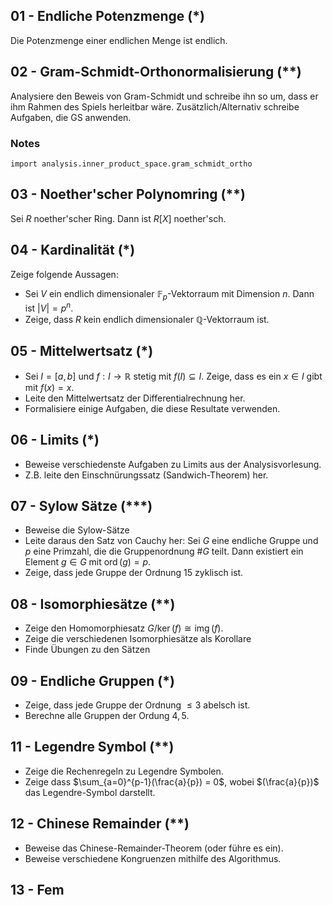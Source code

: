## 01 - Endliche Potenzmenge (*)

Die Potenzmenge einer endlichen Menge ist endlich.

## 02 - Gram-Schmidt-Orthonormalisierung (**)

Analysiere den Beweis von Gram-Schmidt und schreibe ihn so um,
dass er ihm Rahmen des Spiels herleitbar wäre. Zusätzlich/Alternativ
schreibe Aufgaben, die GS anwenden.

### Notes

`import analysis.inner_product_space.gram_schmidt_ortho`


## 03 - Noether'scher Polynomring (**)

Sei $R$ noether'scher Ring. Dann ist $R[X]$ noether'sch.

## 04 - Kardinalität (*)

Zeige folgende Aussagen:

* Sei $V$ ein endlich dimensionaler $\mathbb{F}_p$-Vektorraum mit
  Dimension $n$. Dann ist $|V|=p^n$.
* Zeige, dass $R$ kein endlich dimensionaler $\mathbb{Q}$-Vektorraum ist.

## 05 - Mittelwertsatz (*)

* Sei $I = [a, b]$ und $f : I \to \mathbb{R}$ stetig mit $f(I) \subseteq I$.
  Zeige, dass es ein $x \in I$ gibt mit $f(x) = x$.
* Leite den Mittelwertsatz der Differentialrechnung her.
* Formalisiere einige Aufgaben, die diese Resultate verwenden.

## 06 - Limits (*)

* Beweise verschiedenste Aufgaben zu Limits aus der Analysisvorlesung.
* Z.B. leite den Einschnürungssatz (Sandwich-Theorem) her.


## 07 - Sylow Sätze (***)

* Beweise die Sylow-Sätze
* Leite daraus den Satz von Cauchy her: Sei $G$ eine endliche Gruppe und $p$ eine Primzahl, die die Gruppenordnung $\# G$ teilt. Dann existiert ein Element $g \in G$ mit $\operatorname{ord}(g)=p$.
* Zeige, dass jede Gruppe der Ordnung 15 zyklisch ist.

## 08 - Isomorphiesätze (**)

* Zeige den Homomorphiesatz $G/\operatorname{ker}(f) \cong \operatorname{img}(f)$.
* Zeige die verschiedenen Isomorphiesätze als Korollare
* Finde Übungen zu den Sätzen

## 09 - Endliche Gruppen (*)

* Zeige, dass jede Gruppe der Ordnung $\le 3$ abelsch ist.
* Berechne alle Gruppen der Ordung $4, 5$.


## 11 - Legendre Symbol (**)

* Zeige die Rechenregeln zu Legendre Symbolen.
* Zeige dass $\sum_{a=0}^{p-1}(\frac{a}{p}) = 0$, wobei $(\frac{a}{p})$ das
Legendre-Symbol darstellt.

## 12 - Chinese Remainder (**)

* Beweise das Chinese-Remainder-Theorem (oder führe es ein).
* Beweise verschiedene Kongruenzen mithilfe des Algorithmus.

## 13 - Fem
